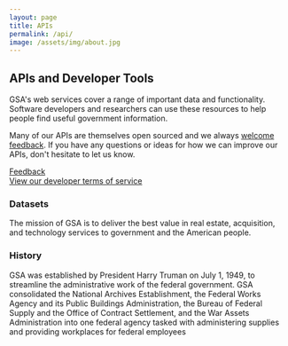 ```yaml
---
layout: page
title: APIs
permalink: /api/
image: /assets/img/about.jpg
---
```


## APIs and Developer Tools

GSA's web services cover a range of important data and functionality. Software developers and researchers can use these resources to help people find useful government information.

Many of our APIs are themselves open sourced and we always [welcome feedback](https://github.com/GSA/open-gsa-redesign/issues "Create an issue"). If you have any questions or ideas for how we can improve our APIs, don't hesitate to let us know.

[Feedback](https://github.com/GSA/open-gsa-redesign/issues "Create an issue")    
[View our developer terms of service](http://www.gsa.gov/portal/content/162631 "Developer terms of service")

### Datasets

The mission of GSA is to deliver the best value in real estate, acquisition, and technology services to government and the American people.

### History

GSA was established by President Harry Truman on July 1, 1949, to streamline the administrative work of the federal government.  GSA consolidated the National Archives Establishment, the Federal Works Agency and its Public Buildings Administration, the Bureau of Federal Supply and the Office of Contract Settlement, and the War Assets Administration into one federal agency tasked with administering supplies and providing workplaces for federal employees
